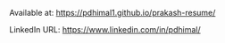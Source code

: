 Available at: https://pdhimal1.github.io/prakash-resume/

LinkedIn URL: https://www.linkedin.com/in/pdhimal/
